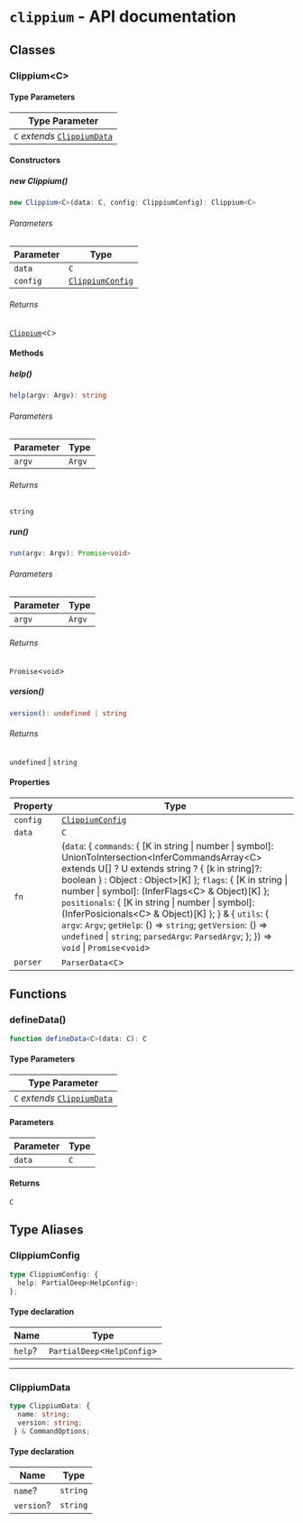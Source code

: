 # `clippium` - API documentation

## Classes

### Clippium\<C\>

#### Type Parameters

| Type Parameter |
| ------ |
| `C` *extends* [`ClippiumData`](#clippiumdata) |

#### Constructors

##### new Clippium()

```ts
new Clippium<C>(data: C, config: ClippiumConfig): Clippium<C>
```

###### Parameters

| Parameter | Type |
| ------ | ------ |
| `data` | `C` |
| `config` | [`ClippiumConfig`](#clippiumconfig) |

###### Returns

[`Clippium`](#clippiumc)\<`C`\>

#### Methods

##### help()

```ts
help(argv: Argv): string
```

###### Parameters

| Parameter | Type |
| ------ | ------ |
| `argv` | `Argv` |

###### Returns

`string`

##### run()

```ts
run(argv: Argv): Promise<void>
```

###### Parameters

| Parameter | Type |
| ------ | ------ |
| `argv` | `Argv` |

###### Returns

`Promise`\<`void`\>

##### version()

```ts
version(): undefined | string
```

###### Returns

`undefined` \| `string`

#### Properties

| Property | Type |
| ------ | ------ |
| `config` | [`ClippiumConfig`](#clippiumconfig) |
| `data` | `C` |
| `fn` | (`data`: \{ `commands`: \{ \[K in string \| number \| symbol\]: UnionToIntersection\<InferCommandsArray\<C\> extends U\[\] ? U extends string ? \{ \[k in string\]?: boolean \} : Object : Object\>\[K\] \}; `flags`: \{ \[K in string \| number \| symbol\]: (InferFlags\<C\> & Object)\[K\] \}; `positionals`: \{ \[K in string \| number \| symbol\]: (InferPosicionals\<C\> & Object)\[K\] \}; \} & \{ `utils`: \{ `argv`: `Argv`; `getHelp`: () => `string`; `getVersion`: () => `undefined` \| `string`; `parsedArgv`: `ParsedArgv`; \}; \}) => `void` \| `Promise`\<`void`\> |
| `parser` | `ParserData`\<`C`\> |

## Functions

### defineData()

```ts
function defineData<C>(data: C): C
```

#### Type Parameters

| Type Parameter |
| ------ |
| `C` *extends* [`ClippiumData`](#clippiumdata) |

#### Parameters

| Parameter | Type |
| ------ | ------ |
| `data` | `C` |

#### Returns

`C`

## Type Aliases

### ClippiumConfig

```ts
type ClippiumConfig: {
  help: PartialDeep<HelpConfig>;
};
```

#### Type declaration

| Name | Type |
| ------ | ------ |
| `help`? | `PartialDeep`\<`HelpConfig`\> |

***

### ClippiumData

```ts
type ClippiumData: {
  name: string;
  version: string;
 } & CommandOptions;
```

#### Type declaration

| Name | Type |
| ------ | ------ |
| `name`? | `string` |
| `version`? | `string` |
